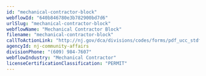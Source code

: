 ```yaml
---
id: "mechanical-contractor-block"
webflowId: "640b846780e3b782900bd7d6"
urlSlug: "mechanical-contractor-block"
webflowName: "Mechanical Contractor Block"
filename: "mechanical-contractor-block"
callToActionLink: "http://nj.gov/dca/divisions/codes/forms/pdf_ucc_stdforms/ucc_f145_mech_insp.pdf"
agencyId: nj-community-affairs
divisionPhone: "(609) 984-7607"
webflowIndustry: "Mechanical Contractor"
licenseCertificationClassification: "PERMIT"
---
```

